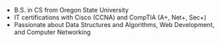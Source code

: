 - B.S. in CS from Oregon State University
- IT certifications with Cisco (CCNA) and CompTIA (A+, Net+, Sec+)
- Passionate about Data Structures and Algorithms, Web Development, and Computer Networking

<!---
erikgrinn/erikgrinn is a ✨ special ✨ repository because its `README.md` (this file) appears on your GitHub profile.
You can click the Preview link to take a look at your changes.
--->
